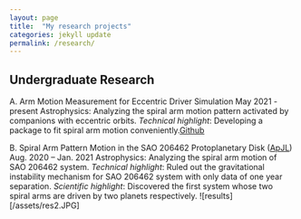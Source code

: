 ```yaml
---
layout: page
title:  "My research projects"
categories: jekyll update
permalink: /research/
---
```

## Undergraduate Research

A. Arm Motion Measurement for Eccentric Driver Simulation
May 2021 - present
Astrophysics: Analyzing the spiral arm motion pattern activated by companions with eccentric orbits.
_Technical highlight_: Developing a package to fit spiral arm motion conveniently.[Github]

B. Spiral Arm Pattern Motion in the SAO 206462 Protoplanetary Disk ([ApJL])
Aug. 2020 – Jan. 2021
Astrophysics: Analyzing the spiral arm motion of SAO 206462 system.
_Technical highlight_: Ruled out the gravitational instability mechanism for SAO 206462 system with only data of one year separation. 
_Scientific highlight_: Discovered the first system whose two spiral arms are driven by two planets respectively. 
![results][/assets/res2.JPG]









[ApJL]: https://iopscience.iop.org/article/10.3847/2041-8213/abd241/pdf
[Github]: https://github.com/wddlx/Spiral-arm-motion-calculator